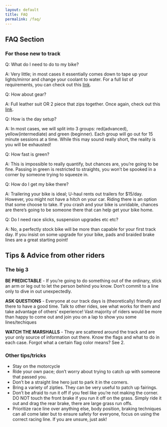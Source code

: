 ```yaml
---
layout: default
title: FAQ
permalink: /faq/
---
```


## FAQ Section

### For those new to track

Q: What do I need to do to my bike?

A: Very little; in most cases it essentially comes down to tape up your lights/mirror and change your coolant to water. For a full list of requirements, you can check out this [link](https://kwsportracing.ca/rules/). 

Q: How about gear?

A: Full leather suit OR 2 piece that zips together. Once again, check out this [link](https://kwsportracing.ca/rules/).

Q: How is the day setup?

A: In most cases, we will split into 3 groups: red(advanced), yellow(intermediate) and green (beginner). Each group will go out for 15 minute sessions at a time. While this may sound really short, the reality is you will be exhausted!

Q: How fast is green?

A: This is impossible to really quantify, but chances are, you’re going to be fine. Passing in green is restricted to straights, you won’t be spooked in a corner by someone trying to squeeze in.

Q: How do I get my bike there?

A: Trailering your bike is ideal; U-haul rents out trailers for $15/day. However, you might not have a hitch on your car. Riding there is an option that some choose to take. If you crash and your bike is unridable, chances are there’s going to be someone there that can help get your bike home. 

Q: Do I need race slicks, suspension upgrades etc etc?

A: No, a perfectly stock bike will be more than capable for your first track day. If you insist on some upgrade for your bike, pads and braided brake lines are a great starting point!

## Tips & Advice from other riders

### The big 3
**BE PREDICTABLE** - If you’re going to do something out of the ordinary, stick an arm or leg out to let the person behind you know. Don’t commit to a line only to dive in out unexpectedly.

**ASK QUESTIONS** - Everyone at our track days is (theoretically) friendly and there to have a good time. Talk to other rides, see what works for them and take advantage of others’ experience! Vast majority of riders would be more than happy to come out and join you on a lap to show you some lines/techiques

**WATCH THE MARSHALLS** - They are scattered around the track and are your only source of information out there. Know the flags and what to do in each case. Forgot what a certain flag color means? See 2.

### Other tips/tricks
- Stay on the motorcycle
- Ride your own pace; don’t worry about trying to catch up with someone that passed you.
- Don’t be a straight line hero just to park it in the corners.
- Bring a variety of zipties. They can be very useful to patch up fairings.
- Don’t be afraid to run it off if you feel like you’re not making the corner. DO NOT touch the front brake if you run it off on the grass. Simply ride it out and drag the rear brake, there are large grass run offs.
- Prioritize race line over anything else, body position, braking techniques can all come later but to ensure safety for everyone, focus on using the correct racing line. If you are unsure, just ask!
